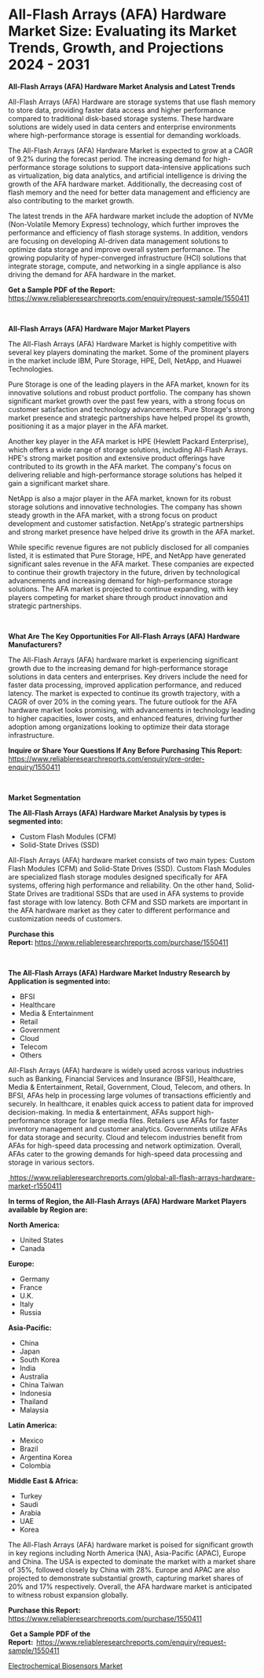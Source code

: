 <p><h1>All-Flash Arrays (AFA) Hardware Market Size: Evaluating its Market Trends, Growth, and Projections 2024 - 2031</h1></p><p><strong>All-Flash Arrays (AFA) Hardware Market Analysis and Latest Trends</strong></p>
<p><p>All-Flash Arrays (AFA) Hardware are storage systems that use flash memory to store data, providing faster data access and higher performance compared to traditional disk-based storage systems. These hardware solutions are widely used in data centers and enterprise environments where high-performance storage is essential for demanding workloads.</p><p>The All-Flash Arrays (AFA) Hardware Market is expected to grow at a CAGR of 9.2% during the forecast period. The increasing demand for high-performance storage solutions to support data-intensive applications such as virtualization, big data analytics, and artificial intelligence is driving the growth of the AFA hardware market. Additionally, the decreasing cost of flash memory and the need for better data management and efficiency are also contributing to the market growth.</p><p>The latest trends in the AFA hardware market include the adoption of NVMe (Non-Volatile Memory Express) technology, which further improves the performance and efficiency of flash storage systems. In addition, vendors are focusing on developing AI-driven data management solutions to optimize data storage and improve overall system performance. The growing popularity of hyper-converged infrastructure (HCI) solutions that integrate storage, compute, and networking in a single appliance is also driving the demand for AFA hardware in the market.</p></p>
<p><strong>Get a Sample PDF of the Report:&nbsp;</strong> <a href="https://www.reliableresearchreports.com/enquiry/request-sample/1550411">https://www.reliableresearchreports.com/enquiry/request-sample/1550411</a></p>
<p>&nbsp;</p>
<p><strong>All-Flash Arrays (AFA) Hardware Major Market Players</strong></p>
<p><p>The All-Flash Arrays (AFA) Hardware Market is highly competitive with several key players dominating the market. Some of the prominent players in the market include IBM, Pure Storage, HPE, Dell, NetApp, and Huawei Technologies.</p><p>Pure Storage is one of the leading players in the AFA market, known for its innovative solutions and robust product portfolio. The company has shown significant market growth over the past few years, with a strong focus on customer satisfaction and technology advancements. Pure Storage's strong market presence and strategic partnerships have helped propel its growth, positioning it as a major player in the AFA market.</p><p>Another key player in the AFA market is HPE (Hewlett Packard Enterprise), which offers a wide range of storage solutions, including All-Flash Arrays. HPE's strong market position and extensive product offerings have contributed to its growth in the AFA market. The company's focus on delivering reliable and high-performance storage solutions has helped it gain a significant market share.</p><p>NetApp is also a major player in the AFA market, known for its robust storage solutions and innovative technologies. The company has shown steady growth in the AFA market, with a strong focus on product development and customer satisfaction. NetApp's strategic partnerships and strong market presence have helped drive its growth in the AFA market.</p><p>While specific revenue figures are not publicly disclosed for all companies listed, it is estimated that Pure Storage, HPE, and NetApp have generated significant sales revenue in the AFA market. These companies are expected to continue their growth trajectory in the future, driven by technological advancements and increasing demand for high-performance storage solutions. The AFA market is projected to continue expanding, with key players competing for market share through product innovation and strategic partnerships.</p></p>
<p>&nbsp;</p>
<p><strong>What Are The Key Opportunities For All-Flash Arrays (AFA) Hardware Manufacturers?</strong></p>
<p><p>The All-Flash Arrays (AFA) hardware market is experiencing significant growth due to the increasing demand for high-performance storage solutions in data centers and enterprises. Key drivers include the need for faster data processing, improved application performance, and reduced latency. The market is expected to continue its growth trajectory, with a CAGR of over 20% in the coming years. The future outlook for the AFA hardware market looks promising, with advancements in technology leading to higher capacities, lower costs, and enhanced features, driving further adoption among organizations looking to optimize their data storage infrastructure.</p></p>
<p><strong>Inquire or Share Your Questions If Any Before Purchasing This Report:</strong> <a href="https://www.reliableresearchreports.com/enquiry/pre-order-enquiry/1550411">https://www.reliableresearchreports.com/enquiry/pre-order-enquiry/1550411</a></p>
<p>&nbsp;</p>
<p><strong>Market Segmentation</strong></p>
<p><strong>The All-Flash Arrays (AFA) Hardware Market Analysis by types is segmented into:</strong></p>
<p><ul><li>Custom Flash Modules (CFM)</li><li>Solid-State Drives (SSD)</li></ul></p>
<p><p>All-Flash Arrays (AFA) hardware market consists of two main types: Custom Flash Modules (CFM) and Solid-State Drives (SSD). Custom Flash Modules are specialized flash storage modules designed specifically for AFA systems, offering high performance and reliability. On the other hand, Solid-State Drives are traditional SSDs that are used in AFA systems to provide fast storage with low latency. Both CFM and SSD markets are important in the AFA hardware market as they cater to different performance and customization needs of customers.</p></p>
<p><strong>Purchase this Report:&nbsp;</strong><a href="https://www.reliableresearchreports.com/purchase/1550411">https://www.reliableresearchreports.com/purchase/1550411</a></p>
<p>&nbsp;</p>
<p><strong>The All-Flash Arrays (AFA) Hardware Market Industry Research by Application is segmented into:</strong></p>
<p><ul><li>BFSI</li><li>Healthcare</li><li>Media & Entertainment</li><li>Retail</li><li>Government</li><li>Cloud</li><li>Telecom</li><li>Others</li></ul></p>
<p><p>All-Flash Arrays (AFA) hardware is widely used across various industries such as Banking, Financial Services and Insurance (BFSI), Healthcare, Media & Entertainment, Retail, Government, Cloud, Telecom, and others. In BFSI, AFAs help in processing large volumes of transactions efficiently and securely. In healthcare, it enables quick access to patient data for improved decision-making. In media & entertainment, AFAs support high-performance storage for large media files. Retailers use AFAs for faster inventory management and customer analytics. Governments utilize AFAs for data storage and security. Cloud and telecom industries benefit from AFAs for high-speed data processing and network optimization. Overall, AFAs cater to the growing demands for high-speed data processing and storage in various sectors.</p></p>
<p><a href="https://www.reliableresearchreports.com/global-all-flash-arrays-hardware-market-r1550411">&nbsp;https://www.reliableresearchreports.com/global-all-flash-arrays-hardware-market-r1550411</a></p>
<p><strong>In terms of Region, the All-Flash Arrays (AFA) Hardware Market Players available by Region are:</strong></p>
<p>
    <p> <strong> North America: </strong>
        <ul>
            <li>United States</li>
            <li>Canada</li>
        </ul>
        </p> 
    <p> <strong> Europe: </strong>
        <ul>
            <li>Germany</li>
            <li>France</li>
            <li>U.K.</li>
            <li>Italy</li>
            <li>Russia</li>
        </ul>
        </p> 
    <p> <strong> Asia-Pacific: </strong>
        <ul>
            <li>China</li>
            <li>Japan</li>
            <li>South Korea</li>
            <li>India</li>
            <li>Australia</li>
            <li>China Taiwan</li>
            <li>Indonesia</li>
            <li>Thailand</li>
            <li>Malaysia</li>
        </ul>
        </p> 
    <p> <strong> Latin America: </strong>
        <ul>
            <li>Mexico</li>
            <li>Brazil</li>
            <li>Argentina Korea</li>
            <li>Colombia</li>
        </ul>
        </p> 
    <p> <strong> Middle East & Africa: </strong>
        <ul>
            <li>Turkey</li>
            <li>Saudi</li>
            <li>Arabia</li>
            <li>UAE</li>
            <li>Korea</li>
        </ul>
    </p>
    </p>
<p><p>The All-Flash Arrays (AFA) hardware market is poised for significant growth in key regions including North America (NA), Asia-Pacific (APAC), Europe and China. The USA is expected to dominate the market with a market share of 35%, followed closely by China with 28%. Europe and APAC are also projected to demonstrate substantial growth, capturing market shares of 20% and 17% respectively. Overall, the AFA hardware market is anticipated to witness robust expansion globally.</p></p>
<p><strong>Purchase this Report: </strong><a href="https://www.reliableresearchreports.com/purchase/1550411">https://www.reliableresearchreports.com/purchase/1550411</a></p>
<p>&nbsp;<strong>Get a Sample PDF of the Report:&nbsp;&nbsp;</strong><a href="https://www.reliableresearchreports.com/enquiry/request-sample/1550411">https://www.reliableresearchreports.com/enquiry/request-sample/1550411</a></p>
<p><strong></strong></p>
<p><p><a href="https://medium.com/@charles.fisher4346/electrochemical-biosensors-nbsp-market-focuses-on-market-share-size-and-projected-forecast-till-dfd88f6142f7">Electrochemical Biosensors Market</a></p></p>